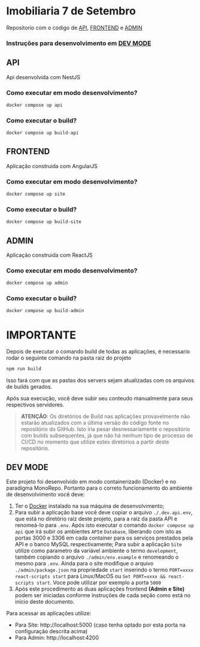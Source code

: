 # Imobiliaria 7 de Setembro
Repositorio com o codigo de [API](#api), [FRONTEND](#frontend) e [ADMIN](#admin)

### Instruções para desenvolvimento em [DEV MODE](#dev-mode)

## API
Api desenvolvida com NestJS
### Como executar em modo desenvolvimento?
```sh
docker compose up api
```
### Como executar o build?
```sh
docker compose up build-api
```

## FRONTEND
Aplicação construida com AngularJS
### Como executar em modo desenvolvimento?
```sh
docker compose up site
```
### Como executar o build?
```sh
docker compose up build-site
```


## ADMIN
Aplicação construida com ReactJS
### Como executar em modo desenvolvimento?
```sh
docker compose up admin
```
### Como executar o build?
```sh
docker compose up build-admin
```

# IMPORTANTE
Depois de executar o comando build de todas as aplicações, é necessario rodar o seguinte comando na pasta raiz do projeto
```sh
npm run build
```
Isso fará com que as pastas dos servers sejam atualizadas com os arquivos de builds gerados.

Após sua execução, você deve subir seu conteudo manualmente para seus respectivos servidores.

> **ATENÇÃO**: Os diretórios de Build nas aplicações provavelmente não estarão atualizados com a última versão do código fonte no repositório do GitHub. Isto iria pesar desnessariamente o repositório com builds subsequentes, já que não há nenhum tipo de processo de CI/CD no momento que utilize estes diretórios a partir deste repositório.

## DEV MODE

Este projeto foi desenvolvido em modo containerizado (Docker) e no paradigma  MonoRepo. Portanto para o correto funcionamento do ambiente de desenvolvimento você deve:

1. Ter o [Docker](https://docker.com) instalado na sua máquina de desenvolvimento;
2. Para subir a aplicação base você deve copiar o arquivo `./.dev.api.env`, que está no diretório raíz deste projeto, para a raiz da pasta API e renomeá-lo para `.env`. Após isto executar o comando `docker compose up api` que irá subir os ambientes `API`e `Database`, liberando com isto as portas 3000 e 3306 em cada container para os serviços prestados pela API e o banco MySQL respectivamente;
Para subir a aplicação `Site` utilize como parametro da variável ambiente o termo `development`, também copiando o arquivo `./admin/env.example` e renomeando o mesmo para `.env`. Ainda para o site modifique o arquivo `./admin/package.json` na propriedade `start` inserindo o termo `PORT=xxxx react-scripts start` para Linux/MacOS ou `Set PORT=xxxx && react-scripts start`. Voce pode utilizar por exemplo a porta `5000`
3. Após este procedimento as duas aplicações frontend **(Admin e Site)** podem ser iniciadas conforme instruções de cada seção como está no início deste documento.

Para acessar as aplicações utilize:

- Para Site: http://localhost:5000 (caso tenha optado por esta porta na configuração descrita acima)
- Para Admin: http://localhost:4200